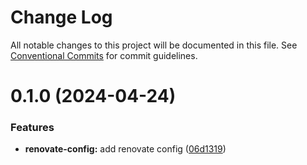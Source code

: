 # Change Log

All notable changes to this project will be documented in this file.
See [Conventional Commits](https://conventionalcommits.org) for commit guidelines.

# 0.1.0 (2024-04-24)

### Features

- **renovate-config:** add renovate config ([06d1319](https://github.com/rambler-digital-solutions/rambler-configs/commit/06d13196fe08b17b737973a98ed52451ee48b239))
